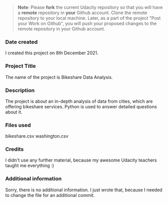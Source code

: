 >**Note**: Please **fork** the current Udacity repository so that you will have a **remote** repository in **your** Github account. Clone the remote repository to your local machine. Later, as a part of the project "Post your Work on Github", you will push your proposed changes to the remote repository in your Github account.

### Date created
I created this project on 8th December 2021.

### Project Title
The name of the project is Bikeshare Data Analysis.

### Description
The project is about an in-depth analysis of data from  cities, which are offering bikeshare services. Python is used to answer detailed questions about it.

### Files used
bikeshare.csv
washington.csv

### Credits
I didn't use any further material, because my awesome Udacity teachers taught me everything :)

### Additional information
Sorry, there is no additional information. I just wrote that, because I needed to change the file for an additional commit.
